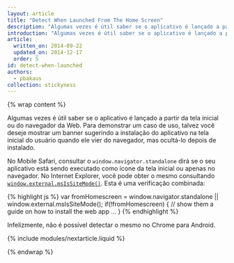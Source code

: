 ```yaml
---
layout: article
title: "Detect When Launched From The Home Screen"
description: "Algumas vezes é útil saber se o aplicativo é lançado a partir da tela inicial ou do navegador da Web."
introduction: "Algumas vezes é útil saber se o aplicativo é lançado a partir da tela inicial ou do navegador da Web."
article:
  written_on: 2014-09-22
  updated_on: 2014-12-17
  order: 5
id: detect-when-launched
authors:
  - pbakaus
collection: stickyness
---
```


{% wrap content %}

Algumas vezes é útil saber se o aplicativo é lançado a partir da tela inicial
ou do navegador da Web. Para demonstrar um caso de uso, talvez você deseje mostrar um 
banner sugerindo a instalação do aplicativo na tela inicial do usuário quando ele vier
do navegador, mas ocultá-lo depois de instalado.

No Mobile Safari, consultar o `window.navigator.standalone` dirá se o
seu aplicativo está sendo executado como ícone da tela inicial ou apenas no navegador. No Internet
Explorer, você pode obter o mesmo consultando
[`window.external.msIsSiteMode()`](http://msdn.microsoft.com/en-us/library/ie/gg491733(v=vs.85).aspx). Esta é uma verificação combinada:

{% highlight js %}
var fromHomescreen = window.navigator.standalone || window.external.msIsSiteMode();
if(!fromHomescreen) {
    // show them a guide on how to install the web app
    ...
}
{% endhighlight %}

Infelizmente, não é possível detectar o mesmo no Chrome para Android.

{% include modules/nextarticle.liquid %}

{% endwrap %}
